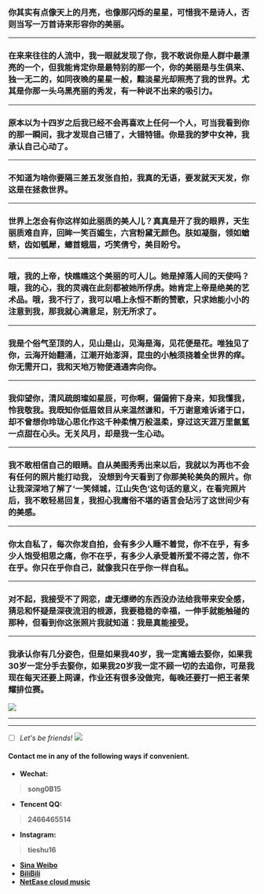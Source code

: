 
###  你其实有点像天上的月亮，也像那闪烁的星星，可惜我不是诗人，否则当写一万首诗来形容你的美丽。
---
###  在来来往往的人流中，我一眼就发现了你，我不敢说你是人群中最漂亮的一个，但我能肯定你是最特别的那一个，你的美丽是与生俱来、独一无二的，如同夜晚的星星一般，黯淡星光却照亮了我的世界。尤其是你那一头乌黑亮丽的秀发，有一种说不出来的吸引力。
---
###  原本以为十四岁之后我已经不会再喜欢上任何一个人，可当我看到你的那一瞬间，我才发现自己错了，大错特错。你是我的梦中女神，我承认自己心动了。
---
###   不知道为啥你要隔三差五发张自拍，我真的无语，要发就天天发，你这是在拯救世界。
---
###   世界上怎会有你这样如此丽质的美人儿？真真是开了我的眼界，天生丽质难自弃，回眸一笑百媚生，六宫粉黛无颜色。肤如凝脂，领如蝤蛴，齿如瓠犀，螓首蛾眉，巧笑倩兮，美目盼兮。
---
###   哦，我的上帝，快瞧瞧这个美丽的可人儿。她是掉落人间的天使吗？哦，我的心，我的灵魂在此刻都被她所俘虏。她肯定上帝是绝美的艺术品。哦，我不行了，我可以唱上永恒不断的赞歌，只求她能小小的注意到我，那我就心满意足，别无所求了。
---
###   我是个俗气至顶的人，见山是山，见海是海，见花便是花。唯独见了你，云海开始翻涌，江潮开始澎湃，昆虫的小触须挠着全世界的痒。你无需开口，我和天地万物便通通奔向你。
---
###   我仰望你，清风疏朗璨如星辰，可你啊，偏偏俯下身来，知我懂我，怜我敬我。我既知你低眉敛目从来温然谦和，千万谢意难诉诸于口，却不曾想你玲珑心思化作这千种柔情万般温柔，穿过这天涯万里氤氲一点甜在心头。无关风月，却是我一生心动。
---
###   我不敢相信自己的眼睛。自从美图秀秀出来以后，我就以为再也不会有任何的照片能打动我， 没想到今天看到了你那美轮美奂的照片。你让我深深地了解了‘一笑倾城，江山失色’这句话的意义，在看完照片后，我不敢轻易回复，我担心我庸俗不堪的语言会玷污了这世间少有的美感。
---
###   你太自私了，每次你发自拍，会有多少人睡不着觉，你不在乎，有多少人饱受相思之痛，你不在乎，有多少人承受着所爱不得之苦，你不在乎。你只在乎你自己，就像我只在乎你一样自私。
---
###   对不起，我接受不了网恋，虚无缥缈的东西没办法给我带来安全感，猜忌和怀疑是深夜流泪的根源，我要稳稳的幸福，一伸手就能触碰的那种，但看到你这张照片我就知道：我是真能接受。
---
###   我承认你有几分姿色，但是如果我40岁，我一定离婚去娶你，如果我30岁一定分手去娶你，如果我20岁我一定不顾一切的去追你，可是我现在每天还要上网课，作业还有很多没做完，每晚还要打一把王者荣耀排位赛。
![](https://picture1-1307277383.cos.ap-nanjing.myqcloud.com/F4EAF9A2-DDAB-4AF0-95FE-36D3952338C1.jpeg)
***
***
- [ ] *Let's be friends!*
![](https://picture1-1307277383.cos.ap-nanjing.myqcloud.com/627FB65F-51A1-4799-89B9-818326C6D538.jpeg)
#### Contact me in any of the following ways if convenient.

- **Wechat:**
>**song0B15**
-  **Tencent QQ:**
>**2466465514**
-  **Instagram:**
>**tieshu16**
- **[Sina Weibo](https://weibo.com/u/6089405013)**
- **[BiliBili](https://b23.tv/40u7u0)**
- **[NetEase cloud music](http://music.163.com/m/user/home?id=588642345)**
